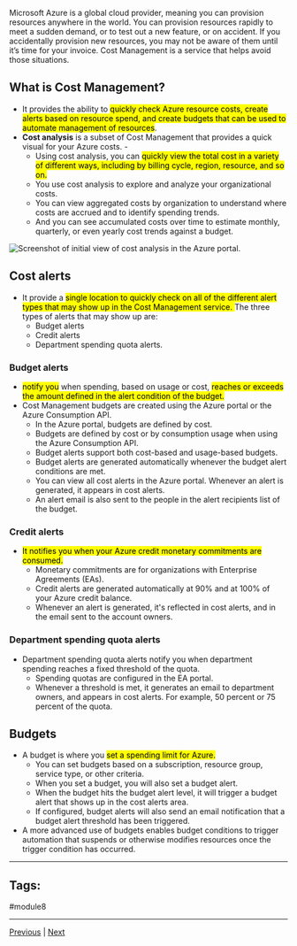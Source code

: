 Microsoft Azure is a global cloud provider, meaning you can provision resources anywhere in the world. You can provision resources rapidly to meet a sudden demand, or to test out a new feature, or on accident. If you accidentally provision new resources, you may not be aware of them until it’s time for your invoice. Cost Management is a service that helps avoid those situations.

## What is Cost Management?

- It provides the ability to <mark>quickly check Azure resource costs, create alerts based on resource spend, and create budgets that can be used to automate management of resources</mark>.
- **Cost analysis** is a subset of Cost Management that provides a quick visual for your Azure costs. -
	- Using cost analysis, you can <mark>quickly view the total cost in a variety of different ways, including by billing cycle, region, resource, and so on.</mark>
	- You use cost analysis to explore and analyze your organizational costs. 
	- You can view aggregated costs by organization to understand where costs are accrued and to identify spending trends. 
	- And you can see accumulated costs over time to estimate monthly, quarterly, or even yearly cost trends against a budget.

![Screenshot of initial view of cost analysis in the Azure portal.](https://learn.microsoft.com/en-us/training/wwl-azure/describe-cost-management-azure/media/cost-analysis-b52dedab.png)


## Cost alerts

- It provide a <mark>single location to quickly check on all of the different alert types that may show up in the Cost Management service. </mark>The three types of alerts that may show up are:
	- Budget alerts
	- Credit alerts
	- Department spending quota alerts.

### Budget alerts

- <mark>notify you</mark> when spending, based on usage or cost, <mark>reaches or exceeds the amount defined in the alert condition of the budget.</mark> 
- Cost Management budgets are created using the Azure portal or the Azure Consumption API.
	- In the Azure portal, budgets are defined by cost. 
	- Budgets are defined by cost or by consumption usage when using the Azure Consumption API. 
	- Budget alerts support both cost-based and usage-based budgets. 
	- Budget alerts are generated automatically whenever the budget alert conditions are met. 
	- You can view all cost alerts in the Azure portal. Whenever an alert is generated, it appears in cost alerts. 
	- An alert email is also sent to the people in the alert recipients list of the budget.

### Credit alerts

- <mark>It notifies you when your Azure credit monetary commitments are consumed. </mark>
	- Monetary commitments are for organizations with Enterprise Agreements (EAs). 
	- Credit alerts are generated automatically at 90% and at 100% of your Azure credit balance. 
	- Whenever an alert is generated, it's reflected in cost alerts, and in the email sent to the account owners.

### Department spending quota alerts

- Department spending quota alerts notify you when department spending reaches a fixed threshold of the quota. 
	- Spending quotas are configured in the EA portal. 
	- Whenever a threshold is met, it generates an email to department owners, and appears in cost alerts. For example, 50 percent or 75 percent of the quota.

## Budgets

- A budget is where you <mark>set a spending limit for Azure.</mark>
	- You can set budgets based on a subscription, resource group, service type, or other criteria. 
	- When you set a budget, you will also set a budget alert.
	- When the budget hits the budget alert level, it will trigger a budget alert that shows up in the cost alerts area. 
	- If configured, budget alerts will also send an email notification that a budget alert threshold has been triggered.
- A more advanced use of budgets enables budget conditions to trigger automation that suspends or otherwise modifies resources once the trigger condition has occurred.

---
## Tags:
#module8 

---
[Previous](Exercise-Compare-workload-costs-using-the-TCO-Calculator.md) | [Next](Describe-the-Purpose-of-Tags.md)

